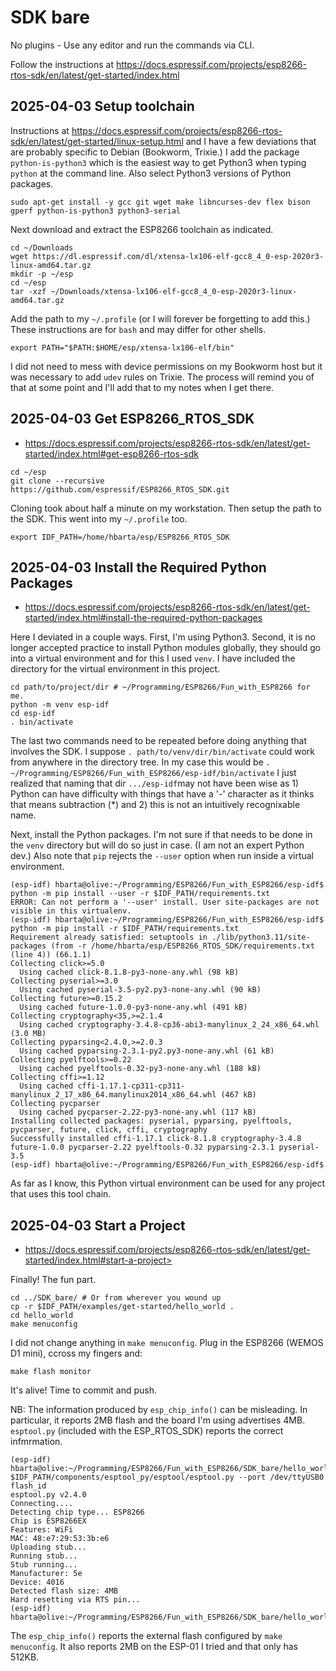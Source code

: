 # SDK bare

No plugins - Use any editor and run the commands via CLI.

Follow the instructions at <https://docs.espressif.com/projects/esp8266-rtos-sdk/en/latest/get-started/index.html>

## 2025-04-03 Setup toolchain 

Instructions at <https://docs.espressif.com/projects/esp8266-rtos-sdk/en/latest/get-started/linux-setup.html> and I have a few deviations that are probably specific to Debian (Bookworm, Trixie.) I add the package `python-is-python3` which is the easiest way to get Python3 when typing `python` at the command line. Also select Python3 versions of Python packages.

```text
sudo apt-get install -y gcc git wget make libncurses-dev flex bison gperf python-is-python3 python3-serial
```

Next download and extract the ESP8266 toolchain as indicated.

```text
cd ~/Downloads
wget https://dl.espressif.com/dl/xtensa-lx106-elf-gcc8_4_0-esp-2020r3-linux-amd64.tar.gz
mkdir -p ~/esp
cd ~/esp
tar -xzf ~/Downloads/xtensa-lx106-elf-gcc8_4_0-esp-2020r3-linux-amd64.tar.gz
```

Add the path to my `~/.profile` (or I will forever be forgetting to add this.) These instructions are for `bash` and may differ for other shells.

```text
export PATH="$PATH:$HOME/esp/xtensa-lx106-elf/bin"
```

I did not need to mess with device permissions on my Bookworm host but it was necessary to add `udev` rules on Trixie. The process will remind you of that at some point and I'll add that to my notes when I get there.

## 2025-04-03 Get ESP8266_RTOS_SDK

* <https://docs.espressif.com/projects/esp8266-rtos-sdk/en/latest/get-started/index.html#get-esp8266-rtos-sdk>

```text
cd ~/esp
git clone --recursive https://github.com/espressif/ESP8266_RTOS_SDK.git
```

Cloning took about half a minute on my workstation. Then setup the path to the SDK. This went into my `~/.profile` too.

```text
export IDF_PATH=/home/hbarta/esp/ESP8266_RTOS_SDK
```

## 2025-04-03 Install the Required Python Packages

* <https://docs.espressif.com/projects/esp8266-rtos-sdk/en/latest/get-started/index.html#install-the-required-python-packages>

Here I deviated in a couple ways. First, I'm using Python3. Second, it is no longer accepted practice to install Python modules globally, they should go into a virtual environment and for this I used `venv`. I have included the directory for the virtual environment in this project.

```text
cd path/to/project/dir # ~/Programming/ESP8266/Fun_with_ESP8266 for me.
python -m venv esp-idf
cd esp-idf
. bin/activate
```

The last two commands need to be repeated before doing anything that involves the SDK. I suppose `. path/to/venv/dir/bin/activate` could work from anywhere in the directory tree. In my case this would be `. ~/Programming/ESP8266/Fun_with_ESP8266/esp-idf/bin/activate` I just realized that naming that dir `.../esp-idf`may not have been wise as 1) Python can have difficulty with things that have a '-' character as it thinks that means subtraction (*) and 2) this is not an intuitively recognixable name.

Next, install the Python packages. I'm not sure if that needs to be done in the `venv` directory but will do so just in case. (I am not an expert Python dev.) Also note that `pip` rejects the `--user` option when run inside a virtual environment.

```text
(esp-idf) hbarta@olive:~/Programming/ESP8266/Fun_with_ESP8266/esp-idf$ python -m pip install --user -r $IDF_PATH/requirements.txt
ERROR: Can not perform a '--user' install. User site-packages are not visible in this virtualenv.
(esp-idf) hbarta@olive:~/Programming/ESP8266/Fun_with_ESP8266/esp-idf$ python -m pip install -r $IDF_PATH/requirements.txt
Requirement already satisfied: setuptools in ./lib/python3.11/site-packages (from -r /home/hbarta/esp/ESP8266_RTOS_SDK/requirements.txt (line 4)) (66.1.1)
Collecting click>=5.0
  Using cached click-8.1.8-py3-none-any.whl (98 kB)
Collecting pyserial>=3.0
  Using cached pyserial-3.5-py2.py3-none-any.whl (90 kB)
Collecting future>=0.15.2
  Using cached future-1.0.0-py3-none-any.whl (491 kB)
Collecting cryptography<35,>=2.1.4
  Using cached cryptography-3.4.8-cp36-abi3-manylinux_2_24_x86_64.whl (3.0 MB)
Collecting pyparsing<2.4.0,>=2.0.3
  Using cached pyparsing-2.3.1-py2.py3-none-any.whl (61 kB)
Collecting pyelftools>=0.22
  Using cached pyelftools-0.32-py3-none-any.whl (188 kB)
Collecting cffi>=1.12
  Using cached cffi-1.17.1-cp311-cp311-manylinux_2_17_x86_64.manylinux2014_x86_64.whl (467 kB)
Collecting pycparser
  Using cached pycparser-2.22-py3-none-any.whl (117 kB)
Installing collected packages: pyserial, pyparsing, pyelftools, pycparser, future, click, cffi, cryptography
Successfully installed cffi-1.17.1 click-8.1.8 cryptography-3.4.8 future-1.0.0 pycparser-2.22 pyelftools-0.32 pyparsing-2.3.1 pyserial-3.5
(esp-idf) hbarta@olive:~/Programming/ESP8266/Fun_with_ESP8266/esp-idf$ 
```

As far as I know, this Python virtual environment can be used for any project that uses this tool chain.

## 2025-04-03 Start a Project

* https://docs.espressif.com/projects/esp8266-rtos-sdk/en/latest/get-started/index.html#start-a-project>

Finally! The fun part.

```text
cd ../SDK_bare/ # Or from wherever you wound up
cp -r $IDF_PATH/examples/get-started/hello_world .
cd hello_world
make menuconfig
```

I did not change anything in `make menuconfig`. Plug in the ESP8266 (WEMOS D1 mini), ccross my fingers and:

```text
make flash monitor
```

It's alive! Time to commit and push.

NB: The information produced by `esp_chip_info()` can be misleading. In particular, it reports 2MB flash and the board I'm using advertises 4MB. `esptool.py` (included with the ESP_RTOS_SDK) reports the correct infmrmation.

```text
(esp-idf) hbarta@olive:~/Programming/ESP8266/Fun_with_ESP8266/SDK_bare/hello_world$ $IDF_PATH/components/esptool_py/esptool/esptool.py --port /dev/ttyUSB0 flash_id
esptool.py v2.4.0
Connecting....
Detecting chip type... ESP8266
Chip is ESP8266EX
Features: WiFi
MAC: 48:e7:29:53:3b:e6
Uploading stub...
Running stub...
Stub running...
Manufacturer: 5e
Device: 4016
Detected flash size: 4MB
Hard resetting via RTS pin...
(esp-idf) hbarta@olive:~/Programming/ESP8266/Fun_with_ESP8266/SDK_bare/hello_world$ 
```

The `esp_chip_info()` reports the external flash configured by `make menuconfig`. It also reports 2MB on the ESP-01 I tried and that only has 512KB.